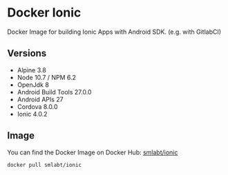 # Docker Ionic
Docker Image for building Ionic Apps with Android SDK. (e.g. with GitlabCI)
## Versions
- Alpine 3.8
- Node 10.7 / NPM 6.2
- OpenJdk 8
- Android Build Tools 27.0.0
- Android APIs 27
- Cordova 8.0.0
- Ionic 4.0.2
## Image
You can find the Docker Image on Docker Hub: [smlabt/ionic](https://hub.docker.com/r/smlabt/ionic/)
```
docker pull smlabt/ionic
```
